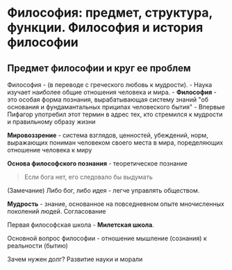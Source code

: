 # Философия: предмет, структура, функции. Философия и история философии

## Предмет философии и круг ее проблем 
Философия - (в переводе с греческого любовь к мудрости). 
	- Наука изучает наиболее общие отношения человека и мира. 
	- **Философия** - это особая форма познания, вырабатывающая систему знаний "об основания и фундамантальных приципах человеского бытия"
	- Впервые Пифагор употребил этот термин в адрес тех, кто стремился к мудрости и правильному образу жизни 

**Мировоззрение** - система взглядов, ценностей, убеждений, норм, выражающих пониман человеком своего места в мира, поределяющих отношение человека к миру

**Основа философского познания** - теоретическое познание

>Если бога нет, его следовало бы выдумать

(Замечание)
	Либо бог, либо идея - легче управлять обществом.

**Мудрость** - знание, основанное на повседневном опыте мночисленных поколений 
людей. Согласование 

Первая философская школа - **Милетская школа**.

Основной вопрос философии - отношение мышление (сознания) к реальности (бытию)


Зачем нужен долг?
Развитие науки и морали

